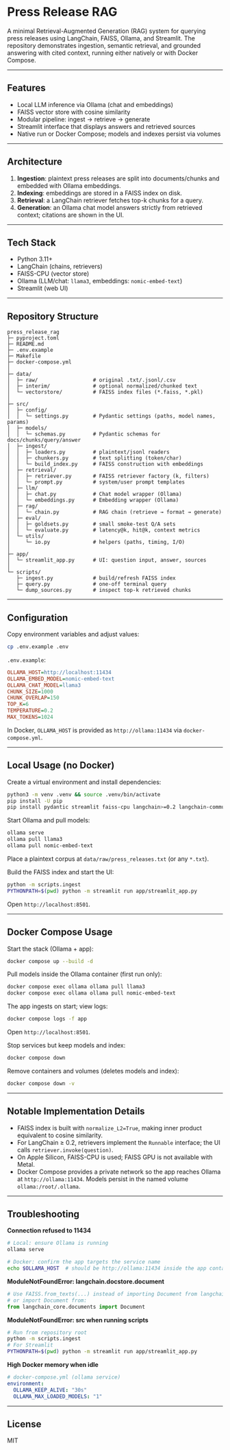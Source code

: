 # Press Release RAG

A minimal Retrieval-Augmented Generation (RAG) system for querying press releases using LangChain, FAISS, Ollama, and Streamlit. The repository demonstrates ingestion, semantic retrieval, and grounded answering with cited context, running either natively or with Docker Compose.

---

## Features

- Local LLM inference via Ollama (chat and embeddings)
- FAISS vector store with cosine similarity
- Modular pipeline: ingest → retrieve → generate
- Streamlit interface that displays answers and retrieved sources
- Native run or Docker Compose; models and indexes persist via volumes

---

## Architecture

1. **Ingestion**: plaintext press releases are split into documents/chunks and embedded with Ollama embeddings.  
2. **Indexing**: embeddings are stored in a FAISS index on disk.  
3. **Retrieval**: a LangChain retriever fetches top-k chunks for a query.  
4. **Generation**: an Ollama chat model answers strictly from retrieved context; citations are shown in the UI.

---

## Tech Stack

- Python 3.11+  
- LangChain (chains, retrievers)  
- FAISS-CPU (vector store)  
- Ollama (LLM/chat: `llama3`, embeddings: `nomic-embed-text`)  
- Streamlit (web UI)

---

## Repository Structure

```text
press_release_rag
├─ pyproject.toml
├─ README.md
├─ .env.example
├─ Makefile
├─ docker-compose.yml
│
├─ data/
│  ├─ raw/                  # original .txt/.jsonl/.csv
│  ├─ interim/              # optional normalized/chunked text
│  └─ vectorstore/          # FAISS index files (*.faiss, *.pkl)
│
├─ src/
│  ├─ config/
│  │  └─ settings.py        # Pydantic settings (paths, model names, params)
│  ├─ models/
│  │  └─ schemas.py         # Pydantic schemas for docs/chunks/query/answer
│  ├─ ingest/
│  │  ├─ loaders.py         # plaintext/jsonl readers
│  │  ├─ chunkers.py        # text splitting (token/char)
│  │  └─ build_index.py     # FAISS construction with embeddings
│  ├─ retrieval/
│  │  ├─ retriever.py       # FAISS retriever factory (k, filters)
│  │  └─ prompt.py          # system/user prompt templates
│  ├─ llm/
│  │  ├─ chat.py            # Chat model wrapper (Ollama)
│  │  └─ embeddings.py      # Embedding wrapper (Ollama)
│  ├─ rag/
│  │  └─ chain.py           # RAG chain (retrieve → format → generate)
│  ├─ eval/
│  │  ├─ goldsets.py        # small smoke-test Q/A sets
│  │  └─ evaluate.py        # latency@k, hit@k, context metrics
│  └─ utils/
│     └─ io.py              # helpers (paths, timing, I/O)
│
├─ app/
│  └─ streamlit_app.py      # UI: question input, answer, sources
│
└─ scripts/
   ├─ ingest.py             # build/refresh FAISS index
   ├─ query.py              # one-off terminal query
   └─ dump_sources.py       # inspect top-k retrieved chunks
```

---

## Configuration

Copy environment variables and adjust values:

```bash
cp .env.example .env
```

`.env.example`:

```ini
OLLAMA_HOST=http://localhost:11434
OLLAMA_EMBED_MODEL=nomic-embed-text
OLLAMA_CHAT_MODEL=llama3
CHUNK_SIZE=1000
CHUNK_OVERLAP=150
TOP_K=6
TEMPERATURE=0.2
MAX_TOKENS=1024
```

In Docker, `OLLAMA_HOST` is provided as `http://ollama:11434` via `docker-compose.yml`.

---

## Local Usage (no Docker)

Create a virtual environment and install dependencies:

```bash
python3 -m venv .venv && source .venv/bin/activate
pip install -U pip
pip install pydantic streamlit faiss-cpu langchain>=0.2 langchain-community>=0.2 langchain-text-splitters>=0.2 langchain-ollama
```

Start Ollama and pull models:

```bash
ollama serve
ollama pull llama3
ollama pull nomic-embed-text
```

Place a plaintext corpus at `data/raw/press_releases.txt` (or any `*.txt`).

Build the FAISS index and start the UI:

```bash
python -m scripts.ingest
PYTHONPATH=$(pwd) python -m streamlit run app/streamlit_app.py
```

Open `http://localhost:8501`.

---

## Docker Compose Usage

Start the stack (Ollama + app):

```bash
docker compose up --build -d
```

Pull models inside the Ollama container (first run only):

```bash
docker compose exec ollama ollama pull llama3
docker compose exec ollama ollama pull nomic-embed-text
```

The app ingests on start; view logs:

```bash
docker compose logs -f app
```

Open `http://localhost:8501`.

Stop services but keep models and index:

```bash
docker compose down
```

Remove containers and volumes (deletes models and index):

```bash
docker compose down -v
```

---

## Notable Implementation Details

- FAISS index is built with `normalize_L2=True`, making inner product equivalent to cosine similarity.
- For LangChain ≥ 0.2, retrievers implement the `Runnable` interface; the UI calls `retriever.invoke(question)`.
- On Apple Silicon, FAISS-CPU is used; FAISS GPU is not available with Metal.
- Docker Compose provides a private network so the app reaches Ollama at `http://ollama:11434`. Models persist in the named volume `ollama:/root/.ollama`.

---

## Troubleshooting

**Connection refused to 11434**
```bash
# Local: ensure Ollama is running
ollama serve

# Docker: confirm the app targets the service name
echo $OLLAMA_HOST  # should be http://ollama:11434 inside the app container
```

**ModuleNotFoundError: langchain.docstore.document**
```python
# Use FAISS.from_texts(...) instead of importing Document from langchain.docstore
# or import Document from:
from langchain_core.documents import Document
```

**ModuleNotFoundError: src when running scripts**
```bash
# Run from repository root
python -m scripts.ingest
# For Streamlit
PYTHONPATH=$(pwd) python -m streamlit run app/streamlit_app.py
```

**High Docker memory when idle**
```yaml
# docker-compose.yml (ollama service)
environment:
  OLLAMA_KEEP_ALIVE: "30s"
  OLLAMA_MAX_LOADED_MODELS: "1"
```

---

## License

MIT 
